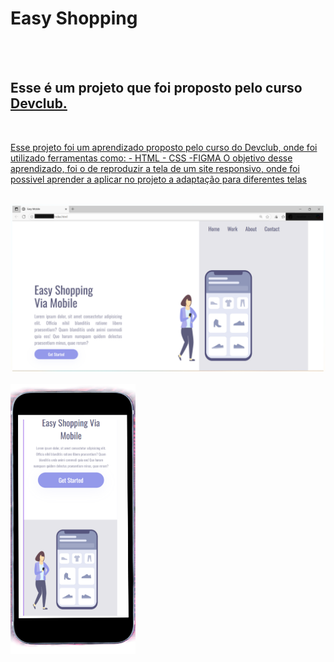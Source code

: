 <h1> Easy Shopping </h1>
<br>
<br>
<h2> Esse é um projeto que foi proposto pelo curso <a href="https://www.rodolfomori.com.br/devclub"> Devclub.</h2>
  <br>
<p> Esse projeto foi um aprendizado proposto pelo curso do Devclub, onde foi utilizado ferramentas como: 
- HTML
- CSS
-FIGMA
O objetivo desse aprendizado, foi o de reproduzir a tela de um site responsivo, onde foi possivel aprender a aplicar no projeto a adaptação para diferentes telas</p>
<br> 
<img src="https://github.com/JF-Ribeiro/easy-mobile-responsividade/blob/main/img/easy-computador.png?raw=true" width=800px alt="imagem projeto desktop" /> 
<br>
<br>
<img src="https://github.com/JF-Ribeiro/easy-mobile-responsividade/blob/main/img/Designer%20mobile%202.png?raw=true" width=200px /> 

